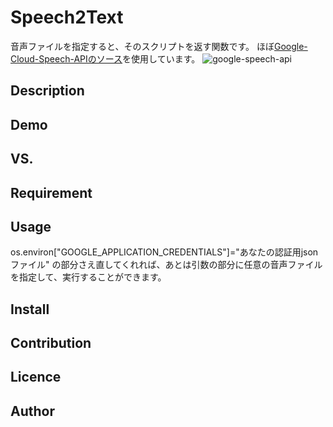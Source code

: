 Speech2Text
====

音声ファイルを指定すると、そのスクリプトを返す関数です。
ほぼ[Google-Cloud-Speech-APIのソース](https://github.com/GoogleCloudPlatform/python-docs-samples/tree/master/speech/cloud-client)を使用しています。
![google-speech-api](https://cloud.google.com/images/products/speech/speech-api-lead.png)

## Description

## Demo

## VS. 

## Requirement

## Usage
os.environ["GOOGLE_APPLICATION_CREDENTIALS"]="あなたの認証用jsonファイル"
の部分さえ直してくれれば、あとは引数の部分に任意の音声ファイルを指定して、実行することができます。

## Install

## Contribution

## Licence

## Author

